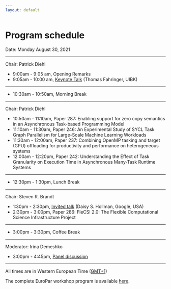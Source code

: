 ```yaml
---
layout: default
---
```


# Program schedule

Date: Monday August 30, 2021

---

Chair: Patrick Diehl

* 9:00am - 9:05 am, Opening Remarks
* 9:05am - 10:00 am, [Keynote Talk](keynote.html)  (Thomas Fahringer, UIBK)

---

* 10:30am - 10:50am, Morning Break

---

Chair: Patrick Diehl

* 10:50am - 11:10am, Paper 287: Enabling support for zero copy semantics in an Asynchronous Task-based Programming Model
* 11:10am - 11:30am, Paper 246: An Experimental Study of SYCL Task Graph Parallelism for Large-Scale Machine Learning Workloads
* 11:30am - 12:00am, Paper 237: Combining OpenMP tasking and target (GPU) offloading for productivity and performance on heterogeneous systems
* 12:00am - 12:20pm, Paper 242: Understanding the Effect of Task Granularity on Execution Time in Asynchronous Many-Task Runtime Systems

---

* 12:30pm - 1:30pm, Lunch Break

--- 

Chair: Steven R. Brandt

* 1:30pm - 2:30pm, [Invited talk](invited-talk.html) (Daisy S. Hollman, Google, USA)
* 2:30pm - 3:00pm, Paper 286: FleCSI 2.0: The Flexible Computational Science Infrastructure Project

---

* 3:00pm - 3:30pm, Coffee Break

---

Moderator: Irina Demeshko

* 3:00pm - 4:45pm, [Panel discussion](panel.html)

---

All times are in Western European Time ([GMT+1](https://24timezones.com/Lisbon/time))

The complete EuroPar workshop program is available [here](https://2021.euro-par.org/program/workshops/).
